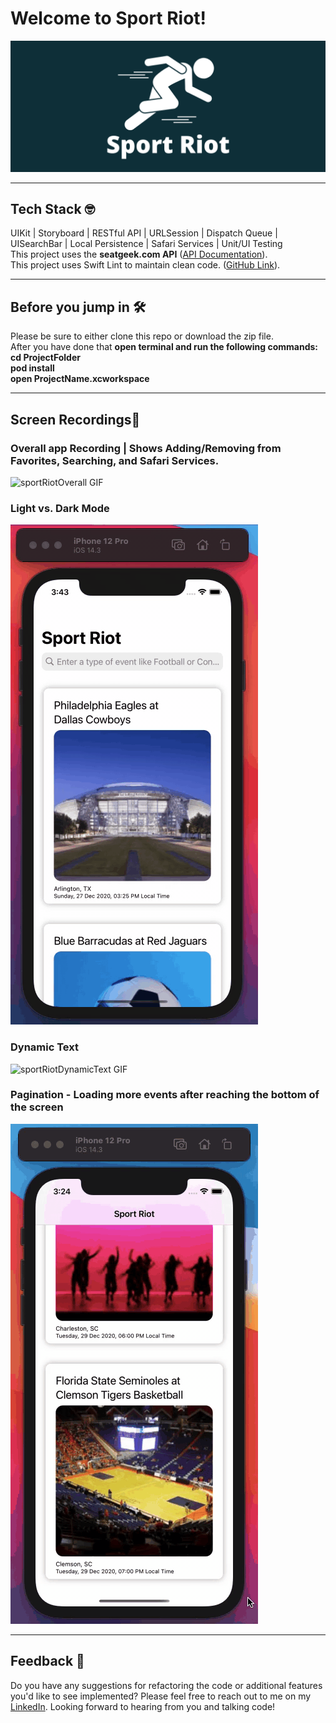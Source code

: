 # Welcome to Sport Riot!

![sportRiot Image](https://github.com/jesseleeruiz/Sport-Riot/blob/main/sportRiotMarkDownBanner.png)

___
## Tech Stack 🤓
UIKit | Storyboard | RESTful API | URLSession | Dispatch Queue | UISearchBar | Local Persistence | Safari Services | Unit/UI Testing  
This project uses the **seatgeek.com API** ([API Documentation](http://platform.seatgeek.com)).  
This project uses Swift Lint to maintain clean code. ([GitHub Link](https://github.com/realm/SwiftLint)).

___
## Before you jump in 🛠
Please be sure to either clone this repo or download the zip file.  
After you have done that **open terminal and run the following commands:**  
**cd ProjectFolder**  
  **pod install**  
  **open ProjectName.xcworkspace**
  
___
## Screen Recordings📱
### Overall app Recording | Shows Adding/Removing from Favorites, Searching, and Safari Services.
![sportRiotOverall GIF](https://github.com/jesseleeruiz/Sport-Riot/blob/main/appOverall.gif)

### Light vs. Dark Mode
![sportRiotLightVsDark GIF](https://github.com/jesseleeruiz/Sport-Riot/blob/main/appLightVsDark.gif)

### Dynamic Text
![sportRiotDynamicText GIF](https://github.com/jesseleeruiz/Sport-Riot/blob/main/appDynamicText.gif)

### Pagination - Loading more events after reaching the bottom of the screen
![sportRiotPagination GIF](https://github.com/jesseleeruiz/Sport-Riot/blob/main/appPagination-2.gif)

___
## Feedback 🤝
Do you have any suggestions for refactoring the code or additional features you'd like to see implemented? Please feel free to reach out to me on my [LinkedIn](https://www.linkedin.com/in/jesse-lee-ruiz/). Looking forward to hearing from you and talking code!
